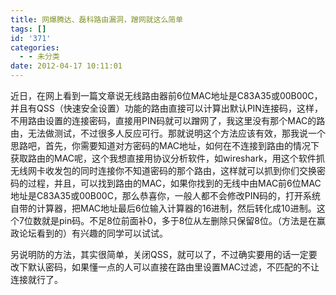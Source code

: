 ```yaml
---
title: 网爆腾达、磊科路由漏洞，蹭网就这么简单
tags: []
id: '371'
categories:
  - - 未分类
date: 2012-04-17 10:11:01
---
```


近日，在网上看到一篇文章说无线路由器前6位MAC地址是C83A35或00B00C，并且有QSS（快速安全设置）功能的路由直接可以计算出默认PIN连接码，这样，不用路由设置的连接密码，直接用PIN码就可以蹭网了，我这里没有那个MAC的路由，无法做测试，不过很多人反应可行。那就说明这个方法应该有效，那我说一个思路吧，首先，你需要知道对方密码的MAC地址，如何在不连接到路由的情况下获取路由的MAC呢，这个我想直接用协议分析软件，如wireshark，用这个软件抓无线网卡收发包的同时连接你不知道密码的那个路由，这样就可以抓到你们交换密码的过程，并且，可以找到路由的MAC，如果你找到的无线中由MAC前6位MAC地址是C83A35或00B00C，那么恭喜你，一般人都不会修改PIN码的，打开系统自带的计算器，把MAC地址最后6位输入计算器的16进制，然后转化成10进制。这个7位数就是pin码。不足8位前面补0，多于8位从左删除只保留8位。（方法是在赢政论坛看到的）有兴趣的同学可以试试。

另说明防的方法，其实很简单，关闭QSS，就可以了，不过确实要用的话一定要改下默认密码，如果懂一点的人可以直接在路由里设置MAC过滤，不匹配的不让连接就行了。
